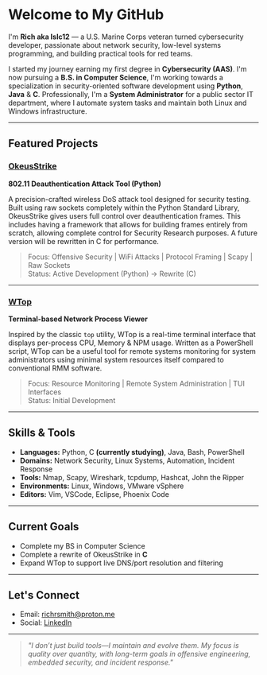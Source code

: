 # Welcome to My GitHub

I'm **Rich aka Islc12** — a U.S. Marine Corps veteran turned cybersecurity developer, passionate about network security, low-level systems programming, and building practical tools for red teams.

I started my journey earning my first degree in **Cybersecurity (AAS)**. I'm now pursuing a **B.S. in Computer Science**, I'm working towards a specialization in security-oriented software development using **Python**, **Java** & **C**. Professionally, I'm a **System Administrator** for a public sector IT department, where I automate system tasks and maintain both Linux and Windows infrastructure.

---

## Featured Projects

### [OkeusStrike](https://github.com/Islc12/OkeusStrike)
**802.11 Deauthentication Attack Tool (Python)**

A precision-crafted wireless DoS attack tool designed for security testing. Built using raw sockets completely within the Python Standard Library, OkeusStrike gives users full control over deauthentication frames. This includes having a framework that allows for building frames entirely from scratch, allowing complete control for Security Research purposes. A future version will be rewritten in C for performance.

> Focus: Offensive Security | WiFi Attacks | Protocol Framing | Scapy | Raw Sockets  
> Status: Active Development (Python) → Rewrite (C)

---

### [WTop](https://github.com/Islc12/WTop)
**Terminal-based Network Process Viewer**

Inspired by the classic `top` utility, WTop is a real-time terminal interface that displays per-process CPU, Memory & NPM usage. Written as a PowerShell script, WTop can be a useful tool for remote systems monitoring for system administrators using minimal system resources itself compared to conventional RMM software.

> Focus: Resource Monitoring | Remote System Administration | TUI Interfaces  
> Status: Initial Development

---

## Skills & Tools

- **Languages:** Python, C **(currently studying)**, Java, Bash, PowerShell
- **Domains:** Network Security, Linux Systems, Automation, Incident Response
- **Tools:** Nmap, Scapy, Wireshark, tcpdump, Hashcat, John the Ripper
- **Environments:** Linux, Windows, VMware vSphere
- **Editors:** Vim, VSCode, Eclipse, Phoenix Code

---

## Current Goals

- Complete my BS in Computer Science
- Complete a rewrite of OkeusStrike in **C**
- Expand WTop to support live DNS/port resolution and filtering

---

## Let's Connect

- Email: [richrsmith@proton.me](mailto:richrsmith@proton.me)  
- Social: [LinkedIn](https://www.linkedin.com/in/rrsmith52324)  

---

> *"I don’t just build tools—I maintain and evolve them. My focus is quality over quantity, with long-term goals in offensive engineering, embedded security, and incident response."*

